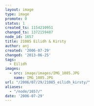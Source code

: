 ```yaml
---
layout: image
type: image
promote: 0
status: 1
created_ts: 1154210951
changed_ts: 1372159487
node_id: 1657
title: 21085 Eilidh & Kirsty
author: anj
created: '2006-07-29'
changed: '2013-06-25'
tags:
  - Eilidh
images:
  - src: image/images/IMG_1085.JPG
    name: IMG_1085.JPG
url: "/2006/07/29/21085_eilidh_kirsty/"
aliases:
  - "/node/1657/"
date: '2006-07-29'
---
```


